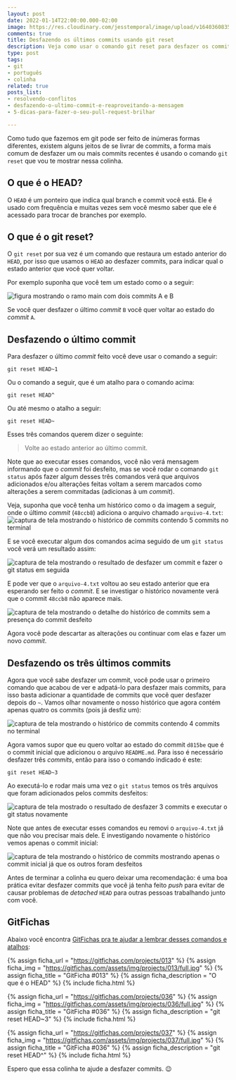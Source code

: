 ```yaml
---
layout: post
date: 2022-01-14T22:00:00.000-02:00
image: https://res.cloudinary.com/jesstemporal/image/upload/v1640360835/covers/colinha_igmf4s.png
comments: true
title: Desfazendo os últimos commits usando git reset
description: Veja como usar o comando git reset para desfazer os commits recentes
type: post
tags:
- git
- português
- colinha
related: true
posts_list:
- resolvendo-conflitos
- desfazendo-o-ultimo-commit-e-reaproveitando-a-mensagem
- 5-dicas-para-fazer-o-seu-pull-request-brilhar

---
```


Como tudo que fazemos em git pode ser feito de inúmeras formas diferentes, existem alguns jeitos de se livrar de commits, a forma mais comum de desfazer um ou mais commits recentes é usando o comando `git reset` que vou te mostrar nessa colinha.

## O que é o HEAD?

O `HEAD` é um ponteiro que indica qual branch e commit você está. Ele é usado com frequência e muitas vezes sem você mesmo saber que ele é acessado para trocar de branches por exemplo. 

## O que é o git reset?

O `git reset` por sua vez é um comando que restaura um estado anterior do `HEAD`, por isso que usamos o `HEAD` ao desfazer commits, para indicar qual o estado anterior que você quer voltar.

Por exemplo suponha que você tem um estado como o a seguir:

![figura mostrando o ramo main com dois commits A e B](https://res.cloudinary.com/jesstemporal/image/upload/v1642207791/main-with-2-commits_gfyez0.jpg)

Se você quer desfazer o último _commit_ `B` você quer voltar ao estado do _commit_ `A`.

## Desfazendo o último commit

Para desfazer o último _commit_ feito você deve usar o comando a seguir:

```console
git reset HEAD~1
```

Ou o comando a seguir, que é um atalho para o comando acima:

```console
git reset HEAD^
```

Ou até mesmo o atalho a seguir:

```console
git reset HEAD~
```

Esses três comandos querem dizer o seguinte:

> Volte ao estado anterior ao último commit.

Note que ao executar esses comandos, você não verá mensagem informando que o _commit_ foi desfeito, mas se você rodar o comando `git status` após fazer algum desses três comandos verá que arquivos adicionados e/ou alterações feitas voltam a serem marcados como alterações a serem commitadas (adicionas à um *commit*).

Veja, suponha que você tenha um histórico como o da imagem a seguir, onde o último *commit* (`48ccb8`) adiciona o arquivo chamado `arquivo-4.txt`: ![captura de tela mostrando o histórico de commits contendo 5 commits no terminal](https://res.cloudinary.com/jesstemporal/image/upload/v1642202652/git-reset/git-reset-fig-2_jwpjuz.png)

E se você executar algum dos comandos acima seguido de um `git status` você verá um resultado assim:

![captura de tela mostrando o resultado de desfazer um commit e fazer o git status em seguida](https://res.cloudinary.com/jesstemporal/image/upload/v1642202651/git-reset/git-reset-fig-3_pjexyo.png)

E pode ver que o `arquivo-4.txt` voltou ao seu estado anterior que era esperando ser feito o *commit*. E se investigar o histórico novamente verá que o commit `48ccb8` não aparece mais.

![captura de tela mostrando o detalhe do histórico de commits sem a presença do commit desfeito](https://res.cloudinary.com/jesstemporal/image/upload/v1642202651/git-reset/git-reset-fig-4_wv1m7u.png)

Agora você pode descartar as alterações ou continuar com elas e fazer um novo *commit*.

## Desfazendo os três últimos commits

Agora que você sabe desfazer um commit, você pode usar o primeiro comando que acabou de ver e adpatá-lo para desfazer mais commits, para isso basta adicionar a quantidade de commits que você quer desfazer depois do `~`. Vamos olhar novamente o nosso histórico que agora contém apenas quatro os commits (pois já desfiz um):

![captura de tela mostrando o histórico de commits contendo 4 commits no terminal](https://res.cloudinary.com/jesstemporal/image/upload/v1642202652/git-reset/git-reset-fig-5_qlmf7l.png)

Agora vamos supor que eu quero voltar ao estado do commit `d815be` que é o commit inicial que adicionou o arquivo `README.md`. Para isso é necessário desfazer três *commits*, então para isso o comando indicado é este:

```console
git reset HEAD~3
```

Ao executá-lo e rodar mais uma vez o `git status` temos os três arquivos que foram adicionados pelos commits desfeitos:

![captura de tela mostrado o resultado de desfazer 3 commits e executar o git status novamente](https://res.cloudinary.com/jesstemporal/image/upload/v1642202650/git-reset/git-reset-fig-6_jia6mq.png)

Note que antes de executar esses comandos eu removi o `arquivo-4.txt` já que não vou precisar mais dele. E investigando novamente o histórico vemos apenas o commit inicial:

![captura de tela mostrando o histórico de commits mostrando apenas o commit inicial já que os outros foram desfeitos](https://res.cloudinary.com/jesstemporal/image/upload/v1642202652/git-reset/git-reset-fig-7_ymvagr.png)

Antes de terminar a colinha eu quero deixar uma recomendação: é uma boa prática evitar desfazer commits que você já tenha feito _push_ para evitar de causar problemas de _detached_ `HEAD` para outras pessoas trabalhando junto com você.

## GitFichas

Abaixo você encontra [GitFichas pra te ajudar a lembrar desses comandos e atalhos](https://gitfichas.com):

{% assign ficha_url = "https://gitfichas.com/projects/013" %}
{% assign ficha_img = "https://gitfichas.com/assets/img/projects/013/full.jpg" %}
{% assign ficha_title = "GitFicha #013" %}
{% assign ficha_description = "O que é o HEAD" %}
{% include ficha.html %}

{% assign ficha_url = "https://gitfichas.com/projects/036" %}
{% assign ficha_img = "https://gitfichas.com/assets/img/projects/036/full.jpg" %}
{% assign ficha_title = "GitFicha #036" %}
{% assign ficha_description = "git reset HEAD~3" %}
{% include ficha.html %}

{% assign ficha_url = "https://gitfichas.com/projects/037" %}
{% assign ficha_img = "https://gitfichas.com/assets/img/projects/037/full.jpg" %}
{% assign ficha_title = "GitFicha #036" %}
{% assign ficha_description = "git reset HEAD^" %}
{% include ficha.html %}

Espero que essa colinha te ajude a desfazer commits. 😉